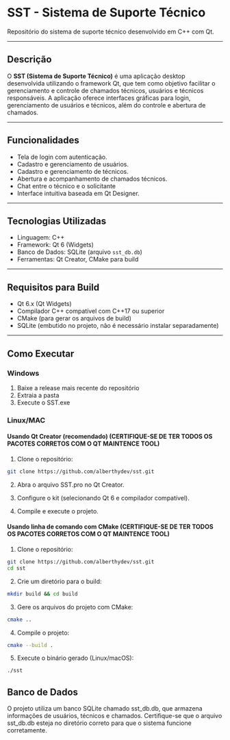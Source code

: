 # SST - Sistema de Suporte Técnico

Repositório do sistema de suporte técnico desenvolvido em C++ com Qt.

---

## Descrição

O **SST (Sistema de Suporte Técnico)** é uma aplicação desktop desenvolvida utilizando o framework Qt, que tem como objetivo facilitar o gerenciamento e controle de chamados técnicos, usuários e técnicos responsáveis. A aplicação oferece interfaces gráficas para login, gerenciamento de usuários e técnicos, além do controle e abertura de chamados.

---

## Funcionalidades

- Tela de login com autenticação.
- Cadastro e gerenciamento de usuários.
- Cadastro e gerenciamento de técnicos.
- Abertura e acompanhamento de chamados técnicos.
- Chat entre o técnico e o solicitante
- Interface intuitiva baseada em Qt Designer.

---

## Tecnologias Utilizadas

- Linguagem: C++
- Framework: Qt 6 (Widgets)
- Banco de Dados: SQLite (arquivo `sst_db.db`)
- Ferramentas: Qt Creator, CMake para build

---

## Requisitos para Build

- Qt 6.x (Qt Widgets)
- Compilador C++ compatível com C++17 ou superior
- CMake (para gerar os arquivos de build)
- SQLite (embutido no projeto, não é necessário instalar separadamente)

---

## Como Executar 

### Windows
1. Baixe a release mais recente do repositório
2. Extraia a pasta
3. Execute o SST.exe

### Linux/MAC
#### Usando Qt Creator (recomendado) (CERTIFIQUE-SE DE TER TODOS OS PACOTES CORRETOS COM O QT MAINTENCE TOOL)

1. Clone o repositório:

```bash
git clone https://github.com/alberthydev/sst.git
```

2. Abra o arquivo SST.pro no Qt Creator.

3. Configure o kit (selecionando Qt 6 e compilador compatível).

4. Compile e execute o projeto.


#### Usando linha de comando com CMake (CERTIFIQUE-SE DE TER TODOS OS PACOTES CORRETOS COM O QT MAINTENCE TOOL)

1. Clone o repositório:
   
```bash
git clone https://github.com/alberthydev/sst.git
cd sst
```

2. Crie um diretório para o build:

```bash
mkdir build && cd build
```

3. Gere os arquivos do projeto com CMake:

```bash
cmake ..
```

4. Compile o projeto:

```bash
cmake --build .
```

5. Execute o binário gerado (Linux/macOS):

```bash
./sst
```

## Banco de Dados

O projeto utiliza um banco SQLite chamado sst_db.db, que armazena informações de usuários, técnicos e chamados.
Certifique-se que o arquivo sst_db.db esteja no diretório correto para que o sistema funcione corretamente.

